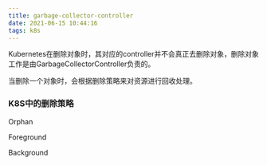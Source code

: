 ```yaml
---
title: garbage-collector-controller
date: 2021-06-15 10:44:16
tags: k8s
---
```


Kubernetes在删除对象时，其对应的controller并不会真正去删除对象，删除对象工作是由GarbageCollectorController负责的。

<!--more-->

当删除一个对象时，会根据删除策略来对资源进行回收处理。

### K8S中的删除策略

Orphan

Foreground

Background

